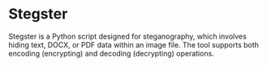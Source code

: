 # Stegster
Stegster is a Python script designed for steganography, which involves hiding text, DOCX, or PDF data within an image file. The tool supports both encoding (encrypting) and decoding (decrypting) operations.
